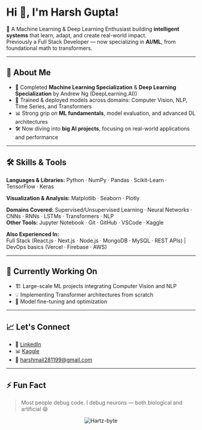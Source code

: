 # Hi 👋, I'm Harsh Gupta!

🚀 A Machine Learning & Deep Learning Enthusiast building **intelligent systems** that learn, adapt, and create real-world impact.  
Previously a Full Stack Developer — now specializing in **AI/ML**, from foundational math to transformers.

---

## 🧠 About Me

- 🤖 Completed **Machine Learning Specialization** & **Deep Learning Specialization** by Andrew Ng (DeepLearning.AI))
- 🧬 Trained & deployed models across domains: Computer Vision, NLP, Time Series, and Transformers
- 📊 Strong grip on **ML fundamentals**, model evaluation, and advanced DL architectures
- 🛠️ Now diving into **big AI projects**, focusing on real-world applications and performance

---

## 🛠️ Skills & Tools

**Languages & Libraries:** Python · NumPy · Pandas · Scikit-Learn · TensorFlow · Keras 

**Visualization & Analysis:** Matplotlib · Seaborn · Plotly 

**Domains Covered:** Supervised/Unsupervised Learning · Neural Networks · CNNs · RNNs · LSTMs · Transformers · NLP  
**Other Tools:** Jupyter Notebook · Git · GitHub · VSCode · Kaggle  

**Also Experienced In:**  
Full Stack (React.js · Next.js · Node.js · MongoDB · MySQL · REST APIs) | DevOps basics (Vercel · Firebase · AWS)

---

## 🚧 Currently Working On

- 🏗️ Large-scale ML projects integrating Computer Vision and NLP  
- 💡 Implementing Transformer architectures from scratch  
- 🧪 Model fine-tuning and optimization  

---

## 📈 Let's Connect

- 💼 [LinkedIn](https://www.linkedin.com/in/harsh-gupta-b349611ba/)
- 📊 [Kaggle](https://www.kaggle.com/hartzbyte)
- 📧 harshmail281199@gmail.com

---

## ⚡ Fun Fact
> Most people debug code. I debug neurons — both biological and artificial 😄

<p align="center" ><img align="center" src="https://github-readme-streak-stats.herokuapp.com/?user=Hartz-byte&" alt="Hartz-byte" /></p>

